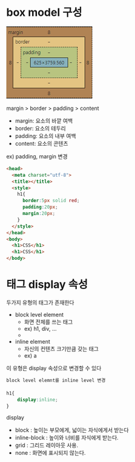 # box model 구성

![img.png](box-model-img-1.png)

margin > border > padding > content
- margin: 요소의 바깥 여백
- border: 요소의 테두리
- padding: 요소의 내부 여백
- content: 요소의 콘텐츠

ex) padding, margin  변경

```html
<head>
  <meta charset="utf-8">
  <title></title>
  <style>
    h1{
      border:5px solid red;
      padding:20px;
      margin:20px;
    }
  </style>
</head>
<body>
  <h1>CSS</h1>
  <h1>CSS</h1>
</body>
```

# 태그 display 속성

두가지 유형의 태그가 존재한다
- block level element
  - 화면 전체를 쓰는 태그
  - ex) h1, div,  ... 
  - 
- inline element
  - 자신의 컨텐츠 크기만큼 갖는 태그
  - ex) a

이 유형은 display 속성으로 변경할 수 있다

```css
block level elemnt를 inline level 변경

h1{
    display:inline; 
}
```

display
- block : 높이는 부모에게, 넓이는 자식에게서 받는다
- inline-block : 높이와 너비를 자식에게 받는다.
- grid : 그리드 레이아웃 사용. 
- none : 화면에 표시되지 않는다.